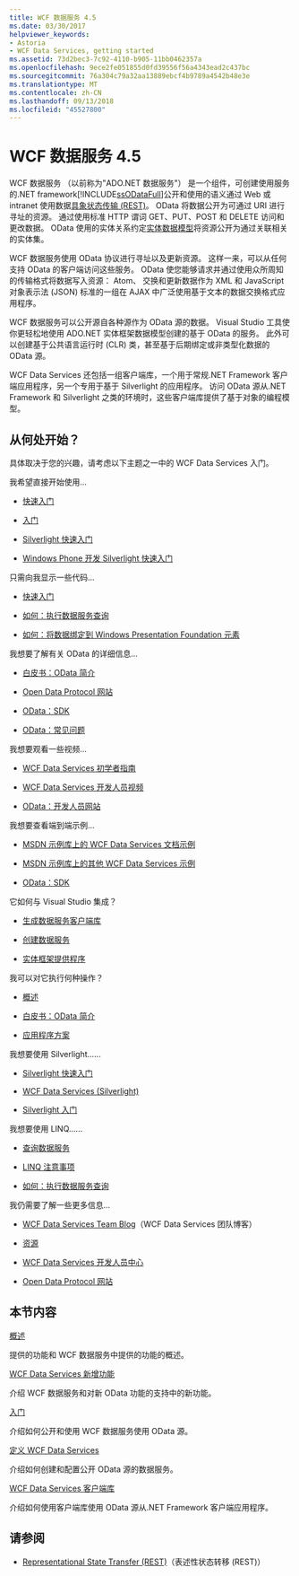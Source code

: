 ```yaml
---
title: WCF 数据服务 4.5
ms.date: 03/30/2017
helpviewer_keywords:
- Astoria
- WCF Data Services, getting started
ms.assetid: 73d2bec3-7c92-4110-b905-11bb0462357a
ms.openlocfilehash: 9ece2fe051855d0fd39556f56a4343ead2c437bc
ms.sourcegitcommit: 76a304c79a32aa13889ebcf4b9789a4542b48e3e
ms.translationtype: MT
ms.contentlocale: zh-CN
ms.lasthandoff: 09/13/2018
ms.locfileid: "45527800"
---
```

# <a name="wcf-data-services-45"></a>WCF 数据服务 4.5

WCF 数据服务 （以前称为"ADO.NET 数据服务"） 是一个组件，可创建使用服务的.NET framework[!INCLUDE[ssODataFull](../../../../includes/ssodatafull-md.md)]公开和使用的语义通过 Web 或 intranet 使用数据[具象状态传输 (REST)](https://go.microsoft.com/fwlink/?LinkId=113919)。 OData 将数据公开为可通过 URI 进行寻址的资源。 通过使用标准 HTTP 谓词 GET、PUT、POST 和 DELETE 访问和更改数据。 OData 使用的实体关系约定[实体数据模型](../../../../docs/framework/data/adonet/entity-data-model.md)将资源公开为通过关联相关的实体集。

WCF 数据服务使用 OData 协议进行寻址以及更新资源。 这样一来，可以从任何支持 OData 的客户端访问这些服务。 OData 使您能够请求并通过使用众所周知的传输格式将数据写入资源： Atom、 交换和更新数据作为 XML 和 JavaScript 对象表示法 (JSON) 标准的一组在 AJAX 中广泛使用基于文本的数据交换格式应用程序。

WCF 数据服务可以公开源自各种源作为 OData 源的数据。 Visual Studio 工具使你更轻松地使用 ADO.NET 实体框架数据模型创建的基于 OData 的服务。 此外可以创建基于公共语言运行时 (CLR) 类，甚至基于后期绑定或非类型化数据的 OData 源。

WCF Data Services 还包括一组客户端库，一个用于常规.NET Framework 客户端应用程序，另一个专用于基于 Silverlight 的应用程序。 访问 OData 源从.NET Framework 和 Silverlight 之类的环境时，这些客户端库提供了基于对象的编程模型。

## <a name="where-should-i-start"></a>从何处开始？

具体取决于您的兴趣，请考虑以下主题之一中的 WCF Data Services 入门。

我希望直接开始使用...

-   [快速入门](../../../../docs/framework/data/wcf/quickstart-wcf-data-services.md)

-   [入门](../../../../docs/framework/data/wcf/getting-started-with-wcf-data-services.md)

-   [Silverlight 快速入门](https://go.microsoft.com/fwlink/?LinkID=192782)

-   [Windows Phone 开发 Silverlight 快速入门](https://go.microsoft.com/fwlink/?LinkID=214535)

只需向我显示一些代码...

-   [快速入门](../../../../docs/framework/data/wcf/quickstart-wcf-data-services.md)

-   [如何：执行数据服务查询](../../../../docs/framework/data/wcf/how-to-execute-data-service-queries-wcf-data-services.md)

-   [如何：将数据绑定到 Windows Presentation Foundation 元素](../../../../docs/framework/data/wcf/bind-data-to-wpf-elements-wcf-data-services.md)

我想要了解有关 OData 的详细信息...

 -   [白皮书：OData 简介](https://go.microsoft.com/fwlink/?LinkId=220867)

-   [Open Data Protocol 网站](https://go.microsoft.com/fwlink/?LinkID=184554)

-   [OData：SDK](https://go.microsoft.com/fwlink/?LinkID=185248)

-   [OData：常见问题](https://go.microsoft.com/fwlink/?LinkId=185867)

我想要观看一些视频...

-   [WCF Data Services 初学者指南](https://go.microsoft.com/fwlink/?LinkId=220864)

-   [WCF Data Services 开发人员视频](https://go.microsoft.com/fwlink/?LinkId=220861)

-   [OData：开发人员网站](https://go.microsoft.com/fwlink/?LinkId=185866)

我想要查看端到端示例...

-   [MSDN 示例库上的 WCF Data Services 文档示例](https://go.microsoft.com/fwlink/?LinkID=220865)

-   [MSDN 示例库上的其他 WCF Data Services 示例](https://go.microsoft.com/fwlink/?LinkId=220866)

-   [OData：SDK](https://go.microsoft.com/fwlink/?LinkID=185248)

它如何与 Visual Studio 集成？

-   [生成数据服务客户端库](../../../../docs/framework/data/wcf/generating-the-data-service-client-library-wcf-data-services.md)

-   [创建数据服务](../../../../docs/framework/data/wcf/creating-the-data-service.md)

-   [实体框架提供程序](../../../../docs/framework/data/wcf/entity-framework-provider-wcf-data-services.md)

我可以对它执行何种操作？

-   [概述](../../../../docs/framework/data/wcf/wcf-data-services-overview.md)

-   [白皮书：OData 简介](https://go.microsoft.com/fwlink/?LinkId=220867)

-   [应用程序方案](../../../../docs/framework/data/wcf/application-scenarios-wcf-data-services.md)

我想要使用 Silverlight......

-   [Silverlight 快速入门](https://go.microsoft.com/fwlink/?LinkID=192782)

-   [WCF Data Services (Silverlight)](https://go.microsoft.com/fwlink/?LinkID=143149)

-   [Silverlight 入门](https://go.microsoft.com/fwlink/?LinkId=148366)

我想要使用 LINQ......

-   [查询数据服务](../../../../docs/framework/data/wcf/querying-the-data-service-wcf-data-services.md)

-   [LINQ 注意事项](../../../../docs/framework/data/wcf/linq-considerations-wcf-data-services.md)

-   [如何：执行数据服务查询](../../../../docs/framework/data/wcf/how-to-execute-data-service-queries-wcf-data-services.md)

我仍需要了解一些更多信息...

-   [WCF Data Services Team Blog](https://go.microsoft.com/fwlink/?LinkID=150511)（WCF Data Services 团队博客）

-   [资源](../../../../docs/framework/data/wcf/wcf-data-services-resources.md)

-   [WCF Data Services 开发人员中心](https://go.microsoft.com/fwlink/?LinkId=220868)

-   [Open Data Protocol 网站](https://go.microsoft.com/fwlink/?LinkID=184554)

## <a name="in-this-section"></a>本节内容

 [概述](../../../../docs/framework/data/wcf/wcf-data-services-overview.md)

 提供的功能和 WCF 数据服务中提供的功能的概述。

 [WCF Data Services 新增功能](https://msdn.microsoft.com/library/cf22cad5-b8d9-472b-8d7c-b863b64eaae8)

 介绍 WCF 数据服务和对新 OData 功能的支持中的新功能。

 [入门](../../../../docs/framework/data/wcf/getting-started-with-wcf-data-services.md)

 介绍如何公开和使用 WCF 数据服务使用 OData 源。

 [定义 WCF Data Services](../../../../docs/framework/data/wcf/defining-wcf-data-services.md)

 介绍如何创建和配置公开 OData 源的数据服务。

 [WCF Data Services 客户端库](../../../../docs/framework/data/wcf/wcf-data-services-client-library.md)

 介绍如何使用客户端库使用 OData 源从.NET Framework 客户端应用程序。

## <a name="see-also"></a>请参阅

- [Representational State Transfer (REST)](https://go.microsoft.com/fwlink/?LinkId=113919)（表述性状态转移 (REST)）

